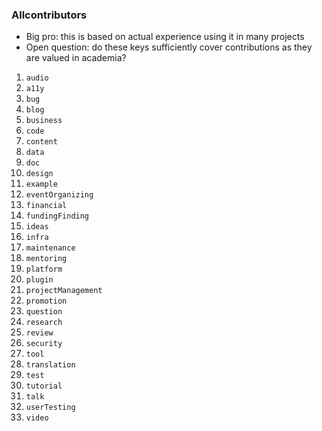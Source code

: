 ### Allcontributors

- Big pro: this is based on actual experience using it in many projects
- Open question: do these keys sufficiently cover contributions as they are valued in academia?

1. `audio`
1. `a11y`
1. `bug`
1. `blog`
1. `business`
1. `code`
1. `content`
1. `data`
1. `doc`
1. `design`
1. `example`
1. `eventOrganizing`
1. `financial`
1. `fundingFinding`
1. `ideas`
1. `infra`
1. `maintenance`
1. `mentoring`
1. `platform`
1. `plugin`
1. `projectManagement`
1. `promotion`
1. `question`
1. `research`
1. `review`
1. `security`
1. `tool`
1. `translation`
1. `test`
1. `tutorial`
1. `talk`
1. `userTesting`
1. `video`

